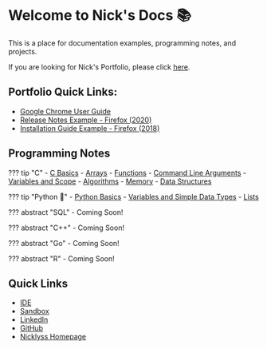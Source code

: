 # Welcome to Nick's Docs :books:

This is a place for documentation examples, programming notes, and projects.  
  
If you are looking for Nick's Portfolio, please click [here](portfolio.md).

## Portfolio Quick Links:

 - [Google Chrome User Guide](chrome.md)
 - [Release Notes Example - Firefox (2020)](https://nicklyss.com/wp-content/uploads/2020/04/Firefox-75.0-Release-Notes.pdf)
 - [Installation Guide Example - Firefox (2018)](https://nicklyss.com/wp-content/uploads/2020/04/Firefox-Instructional-Guide-Nick-Platt.pdf)

## Programming Notes

??? tip "C"
    - [C Basics](c.md)
    - [Arrays](c-arrays.md)
    - [Functions](c-functions.md)
    - [Command Line Arguments](c-cl-arguments.md)
    - [Variables and Scope](c-variable-scope.md)
    - [Algorithms](c-algorithms.md)
    - [Memory](c-memory.md)
    - [Data Structures](c-data-structures.md)

??? tip "Python :snake:"
    - [Python Basics](py.md)
    - [Variables and Simple Data Types](py-data-types.md)
    - [Lists](py-lists.md)

??? abstract "SQL"
    - Coming Soon!

??? abstract "C++"
	- Coming Soon!

??? abstract "Go"
	- Coming Soon!

??? abstract "R"
	- Coming Soon!

## Quick Links

* [IDE](https://ide.cs50.io)
* [Sandbox](https://sandbox.cs50.io)
* [LinkedIn](https://www.linkedin.com/in/nicholas-platt/)
* [GitHub](https://github.com/tpbnick)
* [Nicklyss Homepage](https://nicklyss.com)